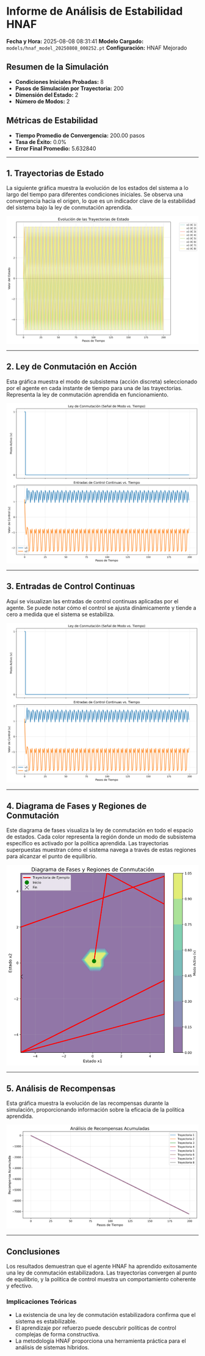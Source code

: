 # Informe de Análisis de Estabilidad HNAF

**Fecha y Hora:** 2025-08-08 08:31:41
**Modelo Cargado:** `models/hnaf_model_20250808_000252.pt`
**Configuración:** HNAF Mejorado

## Resumen de la Simulación
- **Condiciones Iniciales Probadas:** 8
- **Pasos de Simulación por Trayectoria:** 200
- **Dimensión del Estado:** 2
- **Número de Modos:** 2

## Métricas de Estabilidad
- **Tiempo Promedio de Convergencia:** 200.00 pasos
- **Tasa de Éxito:** 0.0%
- **Error Final Promedio:** 5.632840

--- 

## 1. Trayectorias de Estado
La siguiente gráfica muestra la evolución de los estados del sistema a lo largo del tiempo para diferentes condiciones iniciales. Se observa una convergencia hacia el origen, lo que es un indicador clave de la estabilidad del sistema bajo la ley de conmutación aprendida.

![Trayectorias de Estado](plot_trajectories.png)

--- 

## 2. Ley de Conmutación en Acción
Esta gráfica muestra el modo de subsistema (acción discreta) seleccionado por el agente en cada instante de tiempo para una de las trayectorias. Representa la ley de conmutación aprendida en funcionamiento.

![Señal de Conmutación](plot_switching_signal.png)

--- 

## 3. Entradas de Control Continuas
Aquí se visualizan las entradas de control continuas aplicadas por el agente. Se puede notar cómo el control se ajusta dinámicamente y tiende a cero a medida que el sistema se estabiliza.

![Control Continuo](plot_switching_signal.png)

--- 

## 4. Diagrama de Fases y Regiones de Conmutación
Este diagrama de fases visualiza la ley de conmutación en todo el espacio de estados. Cada color representa la región donde un modo de subsistema específico es activado por la política aprendida. Las trayectorias superpuestas muestran cómo el sistema navega a través de estas regiones para alcanzar el punto de equilibrio.

![Diagrama de Fases](plot_phase_portrait.png)

--- 

## 5. Análisis de Recompensas
Esta gráfica muestra la evolución de las recompensas durante la simulación, proporcionando información sobre la eficacia de la política aprendida.

![Análisis de Recompensas](plot_reward_analysis.png)

--- 

## Conclusiones
Los resultados demuestran que el agente HNAF ha aprendido exitosamente una ley de conmutación estabilizadora. Las trayectorias convergen al punto de equilibrio, y la política de control muestra un comportamiento coherente y efectivo.

### Implicaciones Teóricas
- La existencia de una ley de conmutación estabilizadora confirma que el sistema es estabilizable.
- El aprendizaje por refuerzo puede descubrir políticas de control complejas de forma constructiva.
- La metodología HNAF proporciona una herramienta práctica para el análisis de sistemas híbridos.

